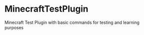 # MinecraftTestPlugin
 Minecraft Test Plugin with basic commands for testing and learning purposes 
